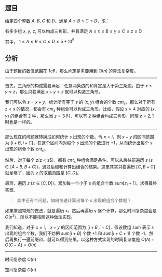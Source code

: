 ## 题目

给定四个整数 $A$, $B$, $C$ 和 $D$，满足 $A \le B \le C \le D$，求：

有多少组 $x$, $y$, $z$, 可以构成三角形，并且满足 $A \le x \le B \le y \le C \le z \le D$

其中， $1 \le A \le B \le C \le D \le 5*10^5$

## 分析

由于题目的数值范围在 1e6，那么肯定是需要用到 $O(n)$ 的算法复杂度。

---

首先，三角形的构成需要满足：任意两条边的和肯定是大于第三条边。由于 $x \le y \le z$，那么只要满足 $x + y > z$ 就可以构造三角形。

我们可以令 $s = x + y$，统计所有等于 $s$ 的 $(x,y)$ 组合的个数 $cnt_s$，那么对于所有 $z < s$ 的情况，都会有 $cnt_s$ 种组合可以构成三角形。比如，假设 $s=4$ 对应的 $(x,y)$ 的组合有 2 种，那么当 $z=3$ 时，可以有 2 种组合构成三角形，同理 $z=2,1$ 时也是一样的。

---
那么现在的问题就转换成如何统计 $s$ 出现的个数。令 $x=i$，则 $x+y$ 的区间范围为 $[i+B, i+C]$，在这个区间内对每个 $s$ 出现的个数进行 +1，从而统计出每个 $s$ 出现的组合个数 $cnt_s$。

然后，对于每个 $z ($z < s$)，都有 $cnt_s$ 种组合满足条件。可以从后往前遍历 $s$ ($s \in [A+B, B+C]$)，通过后缀和计算出组合的结果。这里其实只要遍历 $[C, B+C]$ 就足够了，因为 $z$ 的取值范围是 $[C,D]$。

最后，遍历 $z$ ($z \in [C,D]$)，累加每一个小于 s 的组合个数 $sum[z_i+1]$，求得最终答案。

> 其中还有个问题，如何快速计算出每个 $s$ 出现的组合个数呢？

如果按照常规的做法，就是遍历 x，然后再遍历 y 逐个计算，那么时间复杂度会是 $O(n^2)$，所以不能按照这种做法实现。

我们知道，对于 $x = i$， $x + y$ 的区间范围为 $[i+B, i+C]$，假设数组 $sum$ 表示 $s$ 出现的组合个数，我们不妨把 $sum[i+B]$ 个数 +1 和 $sum[i+C+1]$ 个数 -1，然后再执行一遍前缀和，就可以得到结果。以这种方式实现的时间复杂度是 $O(A) + O(C-A) = O(n)$

---

时间复杂度 $O(n)$

空间复杂度 $O(n)$
